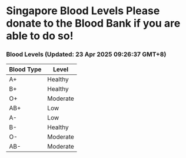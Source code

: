Singapore Blood Levels
 Please donate to the Blood Bank if you are able to do so!
================================================================================================================================

### Blood Levels (Updated: 23 Apr 2025 09:26:37 GMT+8)
| Blood Type | Level     |
|------------|-----------|
| A+     | Healthy |
| B+     | Healthy |
| O+     | Moderate |
| AB+     | Low |
| A-     | Low |
| B-     | Healthy |
| O-     | Moderate |
| AB-     | Moderate |
